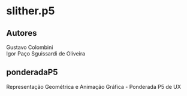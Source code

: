
# slither.p5
## Autores
Gustavo Colombini <br>
Igor Paço Sguissardi de Oliveira



## ponderadaP5
Representação Geométrica e Animação Gráfica - Ponderada P5 de UX





